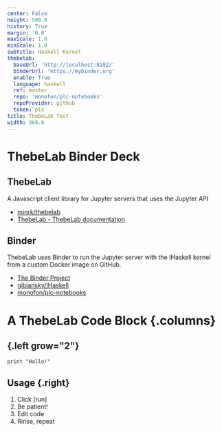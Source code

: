 ```yaml
---
center: False
height: 500.0
history: True
margin: '0.0'
maxScale: 1.0
minScale: 1.0
subtitle: Haskell Kernel
thebelab:
  baseUrl: 'http://localhost:8192/'
  binderUrl: 'https://mybinder.org'
  enable: True
  language: haskell
  ref: master
  repo: 'monofon/plc-notebooks'
  repoProvider: github
  token: plc
title: ThebeLab Test
width: 960.0
---
```

# ThebeLab Binder Deck

## ThebeLab

A Javascript client library for Jupyter servers that uses the Jupyter API

-   [minrk/thebelab](https://github.com/minrk/thebelab)
-   [ThebeLab - ThebeLab
    documentation](https://thebelab.readthedocs.io/en/latest/)

## Binder

ThebeLab uses Binder to run the Jupyter server with the IHaskell kernel from a
custom Docker image on GitHub.

-   [The Binder Project](https://mybinder.org)
-   [gibiansky/IHaskell](https://github.com/gibiansky/IHaskell)
-   [monofon/plc-notebooks](https://github.com/monofon/plc-notebooks)

# A ThebeLab Code Block {.columns}

##  {.left grow="2"}

``` {.haskell data-executable="true" data-language="haskell"}
print "Hallo!"
```

## Usage {.right}

1.  Click \[run\]
2.  Be patient!
3.  Edit code
4.  Rinse, repeat
